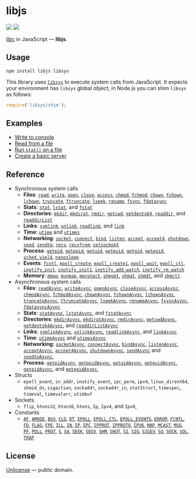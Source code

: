 # libjs

[![][npm-badge]][npm-url] [![][travis-badge]][travis-url]

[libc](https://en.wikipedia.org/wiki/C_standard_library) in JavaScript &mdash; **libjs**.


## Usage

```shell
npm install libjs libsys
```

This library uses [`libsys`](https://github.com/streamich/libsys) to execute system calls from JavaScript.
It expects your environment has `libsys` global object, in Node.js you can shim `libsys` as follows:

```js
require('libsys/shim');
```


## Examples

- [Write to console](./docs/examples/write-to-console.md)
- [Read from a file](./docs/examples/read-file.md)
- [Run `stat()` on  a file](./docs/examples/stat.md)
- [Create a basic server](./docs/examples/server.md)


## Reference

- Synchronous system calls
   - __Files__:
     [`read`](./docs/syscalls/read.md),
     [`write`](./docs/syscalls/write.md),
     [`open`](./docs/syscalls/open.md),
     [`close`](./docs/syscalls/close.md),
     [`access`](./docs/syscalls/ADD.md),
     [`chmod`](./docs/syscalls/ADD.md),
     [`fchmod`](./docs/syscalls/ADD.md),
     [`chown`](./docs/syscalls/ADD.md),
     [`fchown`](./docs/syscalls/ADD.md),
     [`lchown`](./docs/syscalls/ADD.md),
     [`truncate`](./docs/syscalls/ADD.md),
     [`ftruncate`](./docs/syscalls/ADD.md),
     [`lseek`](./docs/syscalls/ADD.md),
     [`rename`](./docs/syscalls/ADD.md),
     [`fsync`](./docs/syscalls/ADD.md),
     [`fdatasync`](./docs/syscalls/ADD.md)
   - __Stats__:
     [`stat`](./docs/syscalls/ADD.md),
     [`lstat`](./docs/syscalls/ADD.md),
     and [`fstat`](./docs/syscalls/ADD.md)
   - __Directories__:
     [`mkdir`](./docs/syscalls/ADD.md),
     [`mkdirat`](./docs/syscalls/ADD.md),
     [`rmdir`](./docs/syscalls/ADD.md),
     [`getcwd`](./docs/syscalls/ADD.md),
     [`getdents64`](./docs/syscalls/ADD.md),
     [`readdir`](./docs/syscalls/ADD.md),
     and [`readdirList`](./docs/syscalls/ADD.md)
   - __Links__:
     [`symlink`](./docs/syscalls/ADD.md),
     [`unlink`](./docs/syscalls/ADD.md),
     [`readlink`](./docs/syscalls/ADD.md),
     and [`link`](./docs/syscalls/ADD.md)
   - __Time__: [`utime`](./docs/syscalls/ADD.md) and [`utimes`](./docs/syscalls/ADD.md)
   - __Networking__:
     [`socket`](./docs/syscalls/ADD.md),
     [`connect`](./docs/syscalls/ADD.md),
     [`bind`](./docs/syscalls/ADD.md),
     [`listen`](./docs/syscalls/ADD.md),
     [`accept`](./docs/syscalls/ADD.md),
     [`accept4`](./docs/syscalls/ADD.md),
     [`shutdown`](./docs/syscalls/ADD.md),
     [`send`](./docs/syscalls/ADD.md),
     [`sendto`](./docs/syscalls/ADD.md),
     [`recv`](./docs/syscalls/ADD.md),
     [`recvfrom`](./docs/syscalls/ADD.md),
     [`setsockopt`](./docs/syscalls/ADD.md)
   - __Process__:
     [`getpid`](./docs/syscalls/ADD.md),
     [`getppid`](./docs/syscalls/ADD.md),
     [`getuid`](./docs/syscalls/ADD.md),
     [`geteuid`](./docs/syscalls/ADD.md),
     [`getgid`](./docs/syscalls/ADD.md),
     [`getegid`](./docs/syscalls/ADD.md),
     [`sched_yield`](./docs/syscalls/ADD.md),
     [`nanosleep`](./docs/syscalls/ADD.md)
   - __Events__:
     [`fcntl`](./docs/syscalls/ADD.md),
     [`epoll_create`](./docs/syscalls/ADD.md),
     [`epoll_create1`](./docs/syscalls/ADD.md),
     [`epoll_wait`](./docs/syscalls/ADD.md),
     [`epoll_ctl`](./docs/syscalls/ADD.md),
     [`inotify_init`](./docs/syscalls/ADD.md),
     [`inotify_init1`](./docs/syscalls/ADD.md),
     [`inotify_add_watch`](./docs/syscalls/ADD.md),
     [`inotify_rm_watch`](./docs/syscalls/ADD.md)
   - __Memory__:
     [`mmap`](./docs/syscalls/ADD.md),
     [`munmap`](./docs/syscalls/ADD.md),
     [`mprotect`](./docs/syscalls/ADD.md),
     [`shmget`](./docs/syscalls/ADD.md),
     [`shmat`](./docs/syscalls/ADD.md),
     [`shmdt`](./docs/syscalls/ADD.md),
     and [`shmctl`](./docs/syscalls/ADD.md)
- Asynchronous system calls
   - __Files__: [`readAsync`](./docs/syscalls/readAsync.md),
     [`writeAsync`](./docs/syscalls/writeAsync.md),
     [`openAsync`](./docs/syscalls/openAsync.md),
     [`closeAsync`](./docs/syscalls/closeAsync.md),
     [`accessAsync`](./docs/syscalls/ADD.md),
     [`chmodAsync`](./docs/syscalls/ADD.md),
     [`fchmodAsync`](./docs/syscalls/ADD.md),
     [`chownAsync`](./docs/syscalls/ADD.md),
     [`fchownAsync`](./docs/syscalls/ADD.md),
     [`lchownAsync`](./docs/syscalls/ADD.md),
     [`truncateAsync`](./docs/syscalls/ADD.md),
     [`ftruncateAsync`](./docs/syscalls/ADD.md),
     [`lseekAsync`](./docs/syscalls/ADD.md),
     [`renameAsync`](./docs/syscalls/ADD.md),
     [`fsyncAsync`](./docs/syscalls/ADD.md),
     [`fdatasyncAsync`](./docs/syscalls/ADD.md)
   - __Stats__: [`statAsync`](./docs/syscalls/ADD.md),
     [`lstatAsync`](./docs/syscalls/ADD.md),
     and [`fstatAsync`](./docs/syscalls/ADD.md)
   - __Directories__: [`mkdirAsync`](./docs/syscalls/ADD.md),
     [`mkdiratAsync`](./docs/syscalls/ADD.md),
     [`rmdirAsync`](./docs/syscalls/ADD.md),
     [`getcwdAsync`](./docs/syscalls/ADD.md),
     [`getdents64Async`](./docs/syscalls/ADD.md),
     and [`readdirListAsync`](./docs/syscalls/ADD.md)
   - __Links__: [`symlinkAsync`](./docs/syscalls/ADD.md),
     [`unlinkAsync`](./docs/syscalls/ADD.md),
     [`readlinkAsync`](./docs/syscalls/ADD.md),
     and [`linkAsync`](./docs/syscalls/ADD.md)
   - __Time__: [`utimeAsync`](./docs/syscalls/ADD.md) and [`utimesAsync`](./docs/syscalls/ADD.md)
   - __Networking__: [`socketAsync`](./docs/syscalls/ADD.md),
     [`connectAsync`](./docs/syscalls/ADD.md),
     [`bindAsync`](./docs/syscalls/ADD.md),
     [`listenAsync`](./docs/syscalls/ADD.md),
     [`acceptAsync`](./docs/syscalls/ADD.md),
     [`accept4Async`](./docs/syscalls/ADD.md),
     [`shutdownAsync`](./docs/syscalls/ADD.md),
     [`sendAsync`](./docs/syscalls/ADD.md)
     and [`sendtoAsync`](./docs/syscalls/ADD.md),
   - __Process__: [`getpidAsync`](./docs/syscalls/ADD.md),
     [`getppidAsync`](./docs/syscalls/ADD.md),
     [`getuidAsync`](./docs/syscalls/ADD.md),
     [`geteuidAsync`](./docs/syscalls/ADD.md),
     [`getgidAsync`](./docs/syscalls/ADD.md),
     and [`getegidAsync`](./docs/syscalls/ADD.md),
- Structs
   - `epoll_event`,
     `in_addr`,
     `inotify_event`,
     `ipc_perm`,
     `ipv4`,
     `linux_dirent64`,
     `shmid_ds`,
     `sigaction`,
     `sockaddr`,
     `sockaddr_in`,
     `statStruct`,
     `timespec`,
     `timeval`,
     `timevalarr`,
     `utimbuf`
- Sockets
   - `flip`,
     `htons32`,
     `hton16`,
     `htons`,
     `Ip`,
     `Ipv4`,
     and `Ipv6`,
- Constants
   - [`AF`](./src/consts/AF.ts),
     [`AMODE`](./src/consts/AMODE.ts),
     [`BUS`](./src/consts/BUS.ts),
     [`CLD`](./src/consts/CLD.ts),
     [`DT`](./src/consts/DT.ts),
     [`EPOLL`](./src/consts/EPOLL.ts),
     [`EPOLL_CTL`](./src/consts/EPOLL_CTL.ts),
     [`EPOLL_EVENTS`](./src/consts/EPOLL_EVENTS.ts),
     [`ERROR`](./src/consts/ERROR.ts),
     [`FCNTL`](./src/consts/FCNTL.ts),
     [`FD`](./src/consts/FD.ts),
     [`FLAG`](./src/consts/FLAG.ts),
     [`FPE`](./src/consts/FPE.ts),
     [`ILL`](./src/consts/ILL.ts),
     [`IN`](./src/consts/IN.ts),
     [`IP`](./src/consts/IP.ts),
     [`IPC`](./src/consts/IPC.ts),
     [`IPPROT`](./src/consts/IPPROT.ts),
     [`IPPROTO`](./src/consts/IPPROTO.ts),
     [`IPV6`](./src/consts/IPV6.ts),
     [`MAP`](./src/consts/MAP.ts),
     [`MCAST`](./src/consts/MCAST.ts),
     [`MSG`](./src/consts/MSG.ts),
     [`PF`](./src/consts/PF.ts),
     [`POLL`](./src/consts/POLL.ts),
     [`PROT`](./src/consts/PROT.ts),
     [`S`](./src/consts/S.ts),
     [`SA`](./src/consts/SA.ts),
     [`SEEK`](./src/consts/SEEK.ts),
     [`SEGV`](./src/consts/SEGV.ts),
     [`SHM`](./src/consts/SHM.ts),
     [`SHUT`](./src/consts/SHUT.ts),
     [`SI`](./src/consts/SI.ts),
     [`SIG`](./src/consts/SIG.ts),
     [`SIGEV`](./src/consts/SIGEV.ts),
     [`SO`](./src/consts/SO.ts),
     [`SOCK`](./src/consts/SOCK.ts),
     [`SOL`](./src/consts/SOL.ts),
     [`TRAP`](./src/consts/TRAP.ts)


## License

[Unlicense](./LICENSE) &mdash; public domain.



[npm-url]: https://www.npmjs.com/package/libjs
[npm-badge]: https://img.shields.io/npm/v/libjs.svg
[travis-url]: https://travis-ci.org/streamich/libjs
[travis-badge]: https://travis-ci.org/streamich/libjs.svg?branch=master

